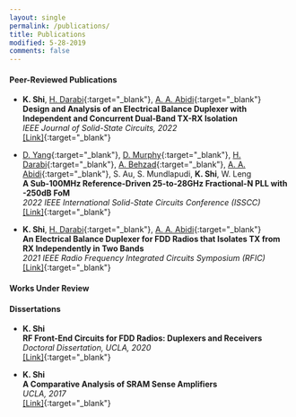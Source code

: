 ```yaml
---
layout: single
permalink: /publications/
title: Publications
modified: 5-28-2019
comments: false
---
```



#### Peer-Reviewed Publications

+ **K. Shi**, [H. Darabi][HD]{:target="_blank"}, [A. A. Abidi][AAA]{:target="_blank"}\
  **Design and Analysis of an Electrical Balance Duplexer with Independent and Concurrent Dual-Band TX-RX Isolation**\
  *IEEE Journal of Solid-State Circuits, 2022*\
  [[Link]](https://ieeexplore.ieee.org/document/9670440){:target="_blank"}

+ [D. Yang][DY]{:target="_blank"}, [D. Murphy][DM]{:target="_blank"}, [H. Darabi][HD]{:target="_blank"}, [A. Behzad][AB]{:target="_blank"}, [A. A. Abidi][AAA]{:target="_blank"}, S. Au, S. Mundlapudi, **K. Shi**, W. Leng\
  **A Sub-100MHz Reference-Driven 25-to-28GHz Fractional-N PLL with -250dB FoM**\
  *2022 IEEE International Solid-State Circuits Conference (ISSCC)*\
  [[Link]](https://ieeexplore.ieee.org/document/9731628){:target="_blank"}

+ **K. Shi**, [H. Darabi][HD]{:target="_blank"}, [A. A. Abidi][AAA]{:target="_blank"}\
  **An Electrical Balance Duplexer for FDD Radios that Isolates TX from RX Independently in Two Bands**\
  *2021 IEEE Radio Frequency Integrated Circuits Symposium (RFIC)*\
  [[Link]](https://ieeexplore.ieee.org/abstract/document/9490459){:target="_blank"}


<!--  -->



#### Works Under Review


#### Dissertations

+ **K. Shi**\
  **RF Front-End Circuits for FDD Radios: Duplexers and Receivers**\
  *Doctoral Dissertation, UCLA, 2020*\
  [[Link]](https://escholarship.org/uc/item/6cf8p758){:target="_blank"}

+ **K. Shi**\
  **A Comparative Analysis of SRAM Sense Amplifiers**\
  *UCLA, 2017*\
  [[Link]](https://escholarship.org/uc/item/0xn2r2wx){:target="_blank"}



[HD]: https://scholar.google.com/citations?user=LGSleTsAAAAJ&hl=en
[AAA]: https://scholar.google.com/citations?user=44y2Oc4AAAAJ&hl=en
[DY]: https://scholar.google.com/citations?user=9BNOPrMAAAAJ&hl=en
[DM]: https://scholar.google.com/citations?hl=en&user=QGdReXYAAAAJ
[AB]: https://scholar.google.com/citations?user=pej58M0AAAAJ&hl=en

